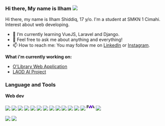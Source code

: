 ### Hi there, My name is Ilham <img src="https://github.com/TheDudeThatCode/TheDudeThatCode/blob/master/Assets/Hi.gif" width="29px">
Hi there, my name is Ilham Shiddiq, 17 y/o. I'm a student at SMKN 1 Cimahi. Interest about web developing.
- 📖 I’m currently learning VueJS, Laravel and Django.
- 💬 Feel free to ask me about anything and everything!
- 📫 How to reach me: You may follow me on [LinkedIn](https://www.linkedin.com/in/ilham-shiddiq-63858a1a7/) or  [Instagram](https://www.instagram.com/ilham_shiddiq373/).

**What i'm currently working on:**
- [O'Library Web Application](https://github.com/IlhamShiddiq/O-Library)
- [LAOD AI Project](https://github.com/IlhamShiddiq/LAOD)

### Language and Tools

**Web dev**

<code><img height="25" src="https://cdn.svgporn.com/logos/html-5.svg"></code>
<code><img height="25" src="https://cdn.svgporn.com/logos/css-3.svg"></code>
<code><img height="25" src="https://cdn.svgporn.com/logos/javascript.svg"></code>
<code><img height="25" src="https://cdn.svgporn.com/logos/sass.svg"></code>
<code><img height="25" src="https://cdn.svgporn.com/logos/php.svg"></code>
<code><img height="25" src="https://cdn.svgporn.com/logos/python.svg"></code>
<code><img height="25" src="https://cdn.svgporn.com/logos/webpack.svg"></code>
<code><img height="25" src="https://cdn.svgporn.com/logos/laravel.svg"></code>
<code><img height="25" src="https://cdn.svgporn.com/logos/codeigniter.svg"></code>
<code><img height="25" src="https://cdn.svgporn.com/logos/django-icon.svg"></code>
<code><img height="25" src="https://cdn.svgporn.com/logos/bootstrap.svg"></code>
<code><img height="25" src="https://cdn.svgporn.com/logos/materializecss.svg"></code>
<code><img height="25" src="https://cdn.svgporn.com/logos/firebase.svg"></code>
<code><img height="25" src="https://raw.githubusercontent.com/github/explore/80688e429a7d4ef2fca1e82350fe8e3517d3494d/topics/pwa/pwa.png"></code>
<code><img height="25" src="https://cdn.svgporn.com/logos/visual-studio-code.svg"></code>

<p>
<img src="https://github-readme-stats.vercel.app/api?username=ilhamshiddiq&show_icons=true" height=180 />
<img src="https://github-readme-stats.vercel.app/api/top-langs/?username=ilhamshiddiq&layout=compact" height=180 />
</p>
